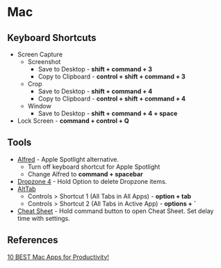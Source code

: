 # Mac

## Keyboard Shortcuts

- Screen Capture
  - Screenshot
    - Save to Desktop - **shift + command + 3**
    - Copy to Clipboard - **control + shift + command + 3**
  - Crop
    - Save to Desktop - **shift + command + 4**
    - Copy to Clipboard - **control + shift + command + 4**
  - Window
    - Save to Desktop - **shift + command + 4 + space**
- Lock Screen - **command + control + Q**

## Tools

- [Alfred](https://www.alfredapp.com/) - Apple Spotlight alternative.
  - Turn off keyboard shortcut for Apple Spotlight
  - Change Alfred to **command + spacebar**
- [Dropzone 4](https://apps.apple.com/us/app/dropzone-4/id1485052491?mt=12) - Hold Option to delete Dropzone items.
- [AltTab](https://alt-tab-macos.netlify.app/)
  - Controls > Shortcut 1 (All Tabs in All Apps) - **option + tab**
  - Controls > Shortcut 2 (All Tabs in Active App) - **options + `**
- [Cheat Sheet](https://cheatsheet-mac.en.softonic.com/mac) - Hold command button to open Cheat Sheet. Set delay time with settings.

## References

[10 BEST Mac Apps for Productivity!](https://www.youtube.com/watch?v=-xXc7qeiC8I&t=215s)
